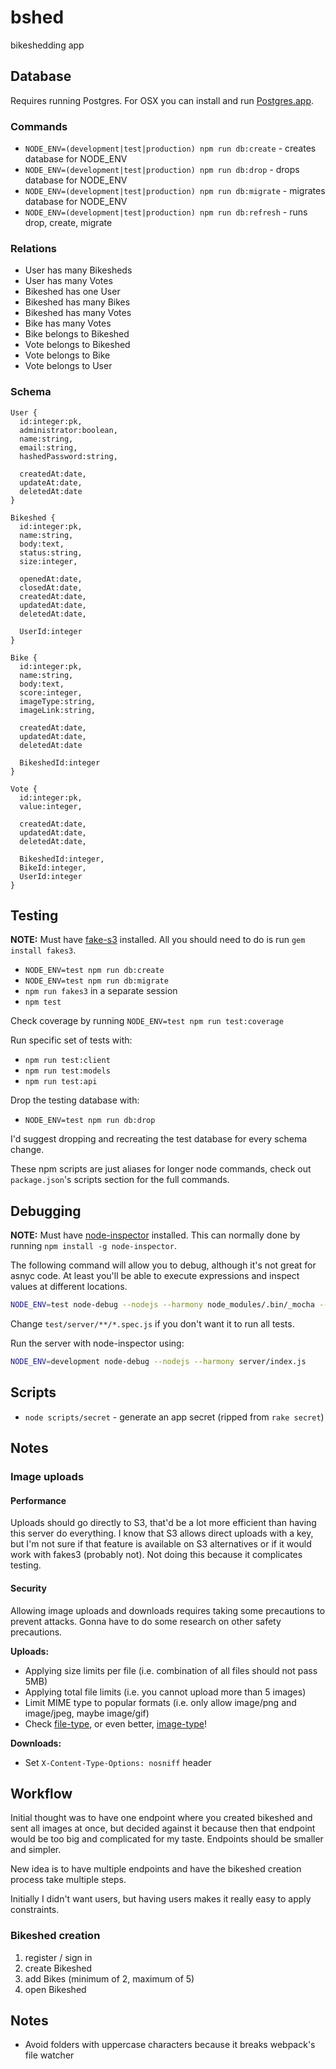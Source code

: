 # bshed

bikeshedding app

## Database

Requires running Postgres. For OSX you can install and run [Postgres.app](http://postgresapp.com/).

### Commands

* `NODE_ENV=(development|test|production) npm run db:create` - creates database for NODE_ENV
* `NODE_ENV=(development|test|production) npm run db:drop` - drops database for NODE_ENV
* `NODE_ENV=(development|test|production) npm run db:migrate` - migrates database for NODE_ENV
* `NODE_ENV=(development|test|production) npm run db:refresh` - runs drop, create, migrate

### Relations

* User has many Bikesheds
* User has many Votes
* Bikeshed has one User
* Bikeshed has many Bikes
* Bikeshed has many Votes
* Bike has many Votes
* Bike belongs to Bikeshed
* Vote belongs to Bikeshed
* Vote belongs to Bike
* Vote belongs to User

### Schema

```
User {
  id:integer:pk,
  administrator:boolean,
  name:string,
  email:string,
  hashedPassword:string,

  createdAt:date,
  updateAt:date,
  deletedAt:date
}

Bikeshed {
  id:integer:pk,
  name:string,
  body:text,
  status:string,
  size:integer,

  openedAt:date,
  closedAt:date,
  createdAt:date,
  updatedAt:date,
  deletedAt:date,

  UserId:integer
}

Bike {
  id:integer:pk,
  name:string,
  body:text,
  score:integer,
  imageType:string,
  imageLink:string,

  createdAt:date,
  updatedAt:date,
  deletedAt:date

  BikeshedId:integer
}

Vote {
  id:integer:pk,
  value:integer,

  createdAt:date,
  updatedAt:date,
  deletedAt:date,

  BikeshedId:integer,
  BikeId:integer,
  UserId:integer
}
```

## Testing

**NOTE:** Must have [fake-s3](https://github.com/jubos/fake-s3) installed. All you should need to do is run `gem install fakes3`.

* `NODE_ENV=test npm run db:create`
* `NODE_ENV=test npm run db:migrate`
* `npm run fakes3` in a separate session
* `npm test`

Check coverage by running `NODE_ENV=test npm run test:coverage`

Run specific set of tests with:

* `npm run test:client`
* `npm run test:models`
* `npm run test:api`


Drop the testing database with:

* `NODE_ENV=test npm run db:drop`


I'd suggest dropping and recreating the test database for every schema change.

These npm scripts are just aliases for longer node commands, check out `package.json`'s scripts section for the full commands.


## Debugging

**NOTE:** Must have [node-inspector](https://github.com/node-inspector/node-inspector) installed. This can normally done by running `npm install -g node-inspector`.

The following command will allow you to debug, although it's not great for asnyc code.
At least you'll be able to execute expressions and inspect values at different locations.

```sh
NODE_ENV=test node-debug --nodejs --harmony node_modules/.bin/_mocha --require co-mocha test/server/**/*.spec.js
```

Change `test/server/**/*.spec.js` if you don't want it to run all tests.


Run the server with node-inspector using:

```sh
NODE_ENV=development node-debug --nodejs --harmony server/index.js
```


## Scripts

* `node scripts/secret` - generate an app secret (ripped from `rake secret`)


## Notes

### Image uploads

#### Performance

Uploads should go directly to S3, that'd be a lot more efficient than having this server do everything. I know that S3 allows direct uploads with a key, but I'm not sure if that feature is available on S3 alternatives or if it would work with fakes3 (probably not). Not doing this because it complicates testing.

#### Security

Allowing image uploads and downloads requires taking some precautions to prevent attacks. Gonna have to do some research on other safety precautions.

**Uploads:**

* Applying size limits per file (i.e. combination of all files should not pass 5MB)
* Applying total file limits (i.e. you cannot upload more than 5 images)
* Limit MIME type to popular formats (i.e. only allow image/png and image/jpeg, maybe image/gif)
* Check [file-type](https://github.com/sindresorhus/file-type), or even better, [image-type](https://github.com/sindresorhus/image-type)!

**Downloads:**

* Set `X-Content-Type-Options: nosniff` header

## Workflow

Initial thought was to have one endpoint where you created bikeshed and sent all images at once, but decided against it because then that endpoint would be too big and complicated for my taste. Endpoints should be smaller and simpler.

New idea is to have multiple endpoints and have the bikeshed creation process take multiple steps.

Initially I didn't want users, but having users makes it really easy to apply constraints.

### Bikeshed creation

1. register / sign in
2. create Bikeshed
3. add Bikes (minimum of 2, maximum of 5)
4. open Bikeshed


## Notes

* Avoid folders with uppercase characters because it breaks webpack's file watcher
